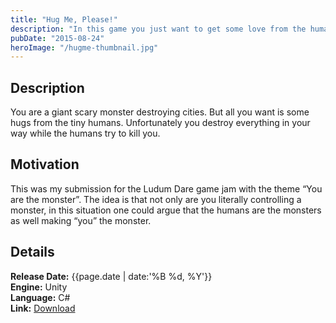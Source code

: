 ```yaml
---
title: "Hug Me, Please!"
description: "In this game you just want to get some love from the humans. Sadly, you are a giant scary monster trampling buildings."
pubDate: "2015-08-24"
heroImage: "/hugme-thumbnail.jpg"
---
```


## Description

You are a giant scary monster destroying cities. But all you want is some hugs from the tiny humans. Unfortunately you destroy everything in your way while the humans try to kill you.

## Motivation

This was my submission for the Ludum Dare game jam with the theme “You are the monster”. The idea is that not only are you literally controlling a monster, in this situation one could argue that the humans are the monsters as well making “you” the monster.

## Details

**Release Date:** {{page.date | date:'%B %d, %Y'}}  
**Engine:** Unity  
**Language:** C#  
**Link:** [Download](http://gamejolt.com/games/hug-me-please/88420)

